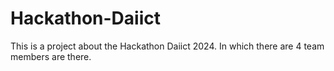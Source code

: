 # Hackathon-Daiict
This is a project about the Hackathon Daiict 2024. In which there are 4 team members are there.
